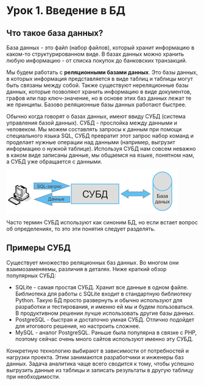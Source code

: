 # Урок 1. Введение в БД

## Что такое база данных?

База данных - это файл (набор файлов), который хранит информацию в каком-то структурированном виде. В базах данных можно хранить любую информацию - от списка покупок до банковских транзакций.

Мы будем работать с **реляционными базами данных**. Это базы данных, в которых информация представляется в виде таблиц и таблицы могут быть связаны между собой. Также существуют нереляционные базы данных, которые позволяют хранить информацию в виде документов, графов или пар ключ-значение, но в основе этих баз данных лежат те же принципы. Базово реляционные базы данных работают быстрее.

Обычно когда говорят о базах данных, имеют ввиду СУБД (система управления базой данных). СУБД - прослойка между данными и человеком. Мы можем составлять запросы к данным при помощи специального языка SQL, СУБД превратит этот запрос набор команд и проделает нужные операции над данными (например, выгрузит информацию о нужной таблице). Используя СУБД нам совсем неважно в каком виде записаны данные, мы общаемся на языке, понятном нам, а СУБД уже обращается с данными.

![sudb](../images/subd.png)

Часто термин СУБД используют как синоним БД, но если встает вопрос об определениях, то это эти понятия следует разделять.

## Примеры СУБД

Существует множество реляционных баз данных. Во многом они взаимозаменяемы, различия в деталях. Ниже краткий обзор популярных СУБД:

- SQLite - самая простая СУБД. Хранит все данные в одном файле. Библиотека для работы с SQLite входит в стандартную библиотеку Python. Такую БД просто развернуть и обычно используют для разработки и тестирования, и именно ей мы и будем пользоваться. В продуктивном решении лучше использовать другие базы данных.
- PostgreSQL - быстрая и достаточно умная СУБД. Отлично подойдет для итогового решения, но настроить сложнее.
- MySQL - аналог PostgreSQL. Раньше была популярна в связке с PHP, поэтому сейчас очень много сайтов используют именно эту СУБД.

Конкретную технологию выбирают в зависимости от потребностей и нагрузки проекта. Этим занимаются разработчики и инженеры баз данных. Задача аналитика чаще всего сводится к тому, чтобы успешно выгрузить данные из таблицы и записать результаты в другую таблицу при необходимости.
